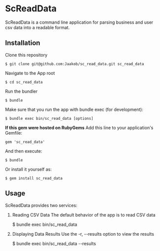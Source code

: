 # ScReadData

ScReadData is a command line application for parsing business and user csv data into a readable format.

## Installation

Clone this repository

	$ git clone git@github.com:Jaakob/sc_read_data.git sc_read_data

Navigate to the App root

	$ cd sc_read_data

Run the bundler

	$ bundle

Make sure that you run the app with bundle exec (for development):

	$ bundle exec bin/sc_read_data [options]

**If this gem were hosted on RubyGems**
Add this line to your application's Gemfile:

    gem 'sc_read_data'

And then execute:

    $ bundle

Or install it yourself as:

    $ gem install sc_read_data

## Usage

ScReadData provides two services:

1. Reading CSV Data
The default behavior of the app is to read CSV data

	$ bundle exec bin/sc_read_data

2. Displaying Data Results
Use the -r, --results option to view the results

	$ bundle exec bin/sc_read_data --results